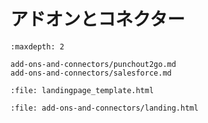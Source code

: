 # アドオンとコネクター

```{toctree}
:maxdepth: 2

add-ons-and-connectors/punchout2go.md
add-ons-and-connectors/salesforce.md
```

```{raw} html
:file: landingpage_template.html
```

```{raw} html
:file: add-ons-and-connectors/landing.html
```